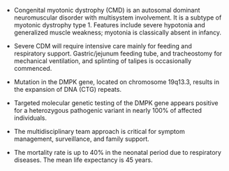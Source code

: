 - Congenital myotonic dystrophy (CMD) is an autosomal dominant neuromuscular disorder with multisystem involvement. It is a subtype of myotonic dystrophy type 1. Features include severe hypotonia and generalized muscle weakness; myotonia is classically absent in infancy. 

- Severe CDM will require intensive care mainly for feeding and respiratory support. Gastric/jejunum feeding tube, and tracheostomy for mechanical ventilation, and splinting of talipes is occasionally commenced.

- Mutation in the DMPK gene, located on chromosome 19q13.3, results in the expansion of DNA (CTG) repeats.

- Targeted molecular genetic testing of the DMPK gene appears positive for a heterozygous pathogenic variant in nearly 100% of affected individuals.

- The multidisciplinary team approach is critical for symptom management, surveillance, and family support.

- The mortality rate is up to 40% in the neonatal period due to respiratory diseases. The mean life expectancy is 45 years.